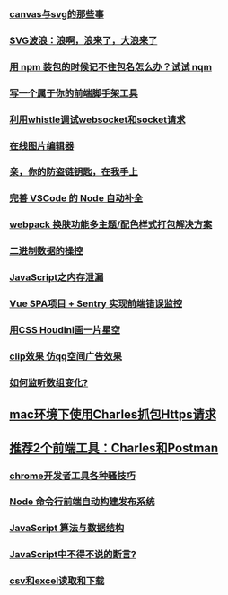 ### [canvas与svg的那些事](https://github.com/dxiaoqi/canvas-svg-)
### [SVG波浪：浪啊，浪来了，大浪来了](https://zhuanlan.zhihu.com/p/36031294)
### [用 npm 装包的时候记不住包名怎么办？试试 nqm](https://github.com/libin1991/nqm)
### [写一个属于你的前端脚手架工具](https://juejin.im/post/5b0e739e518825153e3d5440)
### [利用whistle调试websocket和socket请求](https://juejin.im/post/5ad6d125f265da239460017e)
### [在线图片编辑器](https://juejin.im/post/5ad9c9ea51882567105f4f9e)
### [亲，你的防盗链钥匙，在我手上](https://juejin.im/post/5adc0d03518825673a2022b7)
### [完善 VSCode 的 Node 自动补全](https://juejin.im/post/5add67986fb9a07ab83da106)
### [webpack 换肤功能多主题/配色样式打包解决方案](https://blog.hypers.io/2018/04/19/webpack-mutiple-theme-solution/)
### [二进制数据的操控](https://juejin.im/post/5adca4e0f265da0b767d0fb0)
### [JavaScript之内存泄漏](https://juejin.im/post/5ad8507cf265da50472fc93c)
### [Vue SPA项目 + Sentry 实现前端错误监控](https://juejin.im/post/5adb05fef265da0b79647421)
### [用CSS Houdini画一片星空](https://juejin.im/post/5adc091b51882567105f5586)
### [clip效果 仿qq空间广告效果](https://github.com/dxiaoqi/canvas-svg-)
### [如何监听数组变化?](https://juejin.im/post/5ade0e3df265da0b8e7f050b)
## [mac环境下使用Charles抓包Https请求](https://segmentfault.com/a/1190000005070614)
## [推荐2个前端工具：Charles和Postman](https://juejin.im/post/5ae73a4ff265da0b71560e7a)
### [chrome开发者工具各种骚技巧](https://juejin.im/post/5af53823f265da0b75282b0f)
### [Node 命令行前端自动构建发布系统](https://juejin.im/post/5b0527b0518825428630dc10)
### [JavaScript 算法与数据结构](https://github.com/trekhleb/javascript-algorithms/blob/master/README.zh-CN.md)
### [JavaScript中不得不说的断言?](https://juejin.im/post/5b1683bee51d4506d73f176b)
### [csv和excel读取和下载](https://juejin.im/post/5b1fdbcc5188257d571f2c62)
